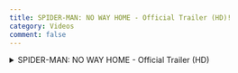 ```yaml
---
title: SPIDER-MAN: NO WAY HOME - Official Trailer (HD)!
category: Videos
comment: false
---
```

<details>
<summary>SPIDER-MAN: NO WAY HOME - Official Trailer (HD)</summary>
<center>
<iframe width="560" height="315" src="https://www.youtube.com/embed/JfVOs4VSpmA" title="YouTube video player" frameborder="0" allow="accelerometer; autoplay; clipboard-write; encrypted-media; gyroscope; picture-in-picture" allowfullscreen></iframe>
